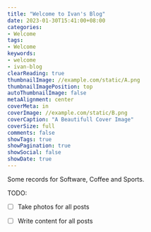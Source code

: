 ```yaml
---
title: "Welcome to Ivan's Blog"
date: 2023-01-30T15:41:00+08:00
categories:
- Welcome
tags:
- Welcome
keywords:
- welcome
- ivan-blog
clearReading: true
thumbnailImage: //example.com/static/A.png
thumbnailImagePosition: top
autoThumbnailImage: false
metaAlignment: center
coverMeta: in
coverImage: //example.com/static/B.png
coverCaption: "A Beautifull Cover Image"
coverSize: full
comments: false
showTags: true
showPagination: true
showSocial: false
showDate: true
---
```


Some records for Software, Coffee and Sports.
<!--more-->




TODO:
- [ ] Take photos for all posts
- [ ] Write content for all posts

